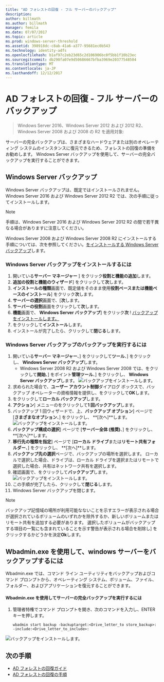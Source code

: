 ```yaml
---
title: "AD フォレストの回復 - フル サーバーのバックアップ"
description: 
author: billmath
ms.author: billmath
manager: femila
ms.date: 07/07/2017
ms.topic: article
ms.prod: windows-server-threshold
ms.assetid: 398918dc-c8ab-41a6-a377-95681ec0b543
ms.technology: identity-adfs
ms.openlocfilehash: b1af97c2eb23d65c2d106906bc0f5bb1f10b23ec
ms.sourcegitcommit: db290fa07e9d50686667bfba3969e20377548504
ms.translationtype: MT
ms.contentlocale: ja-JP
ms.lasthandoff: 12/12/2017
---
```

# <a name="ad-forest-recovery---backing-up-a-full-server"></a>AD フォレストの回復 - フル サーバーのバックアップ  

>Windows Server 2016、Windows Server 2012 および 2012 R2、Windows Server 2008 および 2008 の R2 を適用対象:

サーバーの完全バックアップは、さまざまなハードウェアまたは別のオペレーティング システムのインスタンスに復元できるため、フォレストの回復の準備をお勧めします。  Windows Server バックアップを使用して、サーバーの完全バックアップを実行することができます。 

## <a name="windows-server-backup"></a>Windows Server バックアップ
Windows Server バックアップは、既定ではインストールされません。 Windows Server 2016 および Windows Server 2012 R2 では、次の手順に従ってインストールします。

>[!NOTE]
>手順は、Windows Server 2016 および Windows Server 2012 R2 の間で若干異なる場合がありますに注意してください。

Windows Server 2008 および Windows Server 2008 R2 にインストールする手順については、次を参照してください。[をインストールする Windows Server バックアップ](https://technet.microsoft.com/library/cc771232.aspx)します。  

### <a name="to-install-windows-server-backup"></a>Windows Server バックアップをインストールするには
1. 開いている**サーバー マネージャー** ] をクリック**役割と機能の追加**します。
2. **追加の役割と機能のウィザード**] をクリックして**次**します。
3. **インストールの種類**画面で、既定値をそのまま使用**役割ベースまたは機能ベースのインストール**] をクリック**次**します。
4. **サーバーの選択**画面で、[**次**します。
5. **サーバーの役割**画面をクリックして**次**します。
6. **機能**画面で、 **Windows Server バックアップ**] をクリック**次**
! [バックアップをインストールします。](media/AD-Forest-Recovery-Backing-up-a-Full-Server/fullbackup2.png)
7. をクリックして**インストール**します。
8. インストールが完了したら、クリックして**閉じる**します。


### <a name="to-perform-a-backup-with-windows-server-backup"></a>Windows Server バックアップのバックアップを実行するには

1. 開いている**サーバー マネージャー**、] をクリックして**ツール**、] をクリックし、 **Windows Server バックアップ**します。
    - Windows Server 2008 R2 および Windows Server 2008 では、をクリックして**開始**、] をポイント**管理ツール**、] をクリックし、 **Windows Server バックアップ**します。 
![バックアップをインストールします。](media/AD-Forest-Recovery-Backing-up-a-Full-Server/fullbackup1.png) 
2. 求められた場合で、**ユーザー アカウント制御**ダイアログ ボックスで、バックアップ オペレーターの資格情報を提供し、をクリックして**OK**します。
3. をクリックして**ローカル バックアップ**します。
4. **アクション**] メニューのをクリックして**1 回バックアップ**します。
5. バックアップ 1 回ウィザードで、上、**バックアップ オプション**] ページで [**さまざまなオプション**、] をクリックし、 **[次へ]**します。
![バックアップをインストールします。](media/AD-Forest-Recovery-Backing-up-a-Full-Server/fullbackup3.png)
6. **バックアップ構成の選択**] ページで [**サーバー全体 (推奨)**、] をクリックし、 **[次へ]**します。
7. **移行先の種類を指定**] ページで [**ローカル ドライブ**または**リモート共有フォルダー**、] をクリックし、 **[次へ]**します。
8. **バックアップ先の選択**ページで、バックアップの場所を選択します。  ローカルで選択した場合、ドライブは、ローカル ドライブを選択またはリモートで選択した場合、共有はネットワーク共有を選択します。
9. 確認画面で、をクリックして**バックアップ**します。
![バックアップをインストールします。](media/AD-Forest-Recovery-Backing-up-a-Full-Server/fullbackup4.png)
10. この手順が完了したら、クリックして**閉じる**します。
11. Windows Server バックアップを閉じます。

>[!NOTE]
>バックアップ記憶域の場所が利用可能なないことを示すエラーが表示される場合が選択されているボリュームのいずれかを除外するか、新しいボリュームまたはリモート共有を追加する必要があります。
>選択したボリュームがバックアップする項目の一覧にも含まれていることを示す警告が表示される場合を削除し] をクリックするかどうかを決定**Ok**します。

## <a name="using-wbadminexe-to-backup-a-windows-server"></a>Wbadmin.exe を使用して、windows サーバーをバックアップするには
Wbadmin.exe では、コマンド ライン ユーティリティをバックアップおよびコマンド プロンプトから、オペレーティング システム、ボリューム、ファイル、フォルダー、およびアプリケーションを復元することができます。

#### <a name="to-perform-a-full-server-backup-using-wbadminexe"></a>Wbadmin.exe を使用してサーバーの完全バックアップを実行するには  
  
1.  管理者特権でコマンド プロンプトを開き、次のコマンドを入力し、ENTER キーを押します。  

        wbadmin start backup -backuptarget:<Drive_letter_to store_backup>: -include:<Drive_letter_to_include>:

![バックアップをインストールします。](media/AD-Forest-Recovery-Backing-up-a-Full-Server/fullbackup5.png)
## <a name="next-steps"></a>次の手順

- [AD フォレストの回復ガイド](AD-Forest-Recovery-Guide.md)
- [AD フォレストの回復の手順](AD-Forest-Recovery-Procedures.md)

